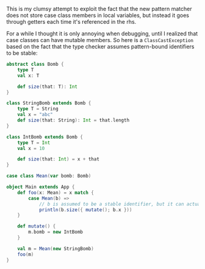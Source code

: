 This is my clumsy attempt to exploit the fact that the new pattern matcher does not store case class members in local variables, but instead it goes through getters each time it's referenced in the rhs.

For a while I thought it is only annoying when debugging, until I realized that case classes can have mutable members. So here is a `ClassCastException` based on the fact that the type checker assumes pattern-bound identifiers to be stable:

```scala
abstract class Bomb {
	type T
	val x: T

	def size(that: T): Int
}

class StringBomb extends Bomb {
	type T = String
	val x = "abc"
	def size(that: String): Int = that.length
}

class IntBomb extends Bomb { 
	type T = Int
	val x = 10

	def size(that: Int) = x + that
}

case class Mean(var bomb: Bomb)

object Main extends App {
	def foo(x: Mean) = x match {
		case Mean(b) => 
			// b is assumed to be a stable identifier, but it can actually be mutated
			println(b.size({ mutate(); b.x }))
	}

	def mutate() {
	   	m.bomb = new IntBomb
	}

	val m = Mean(new StringBomb)
	foo(m)
}
```
